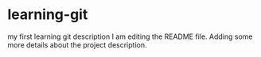 # learning-git
my first learning git description
I am editing the README file. Adding some more details about the project description.

